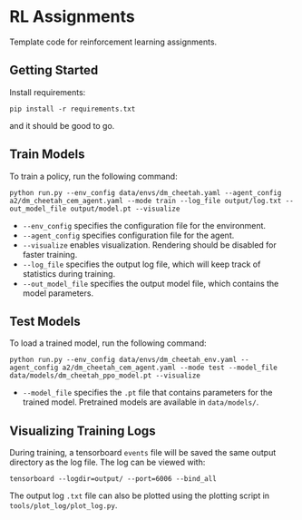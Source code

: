 # RL Assignments

Template code for reinforcement learning assignments.

## Getting Started

Install requirements:

`pip install -r requirements.txt`

and it should be good to go.


## Train Models

To train a policy, run the following command:

``python run.py --env_config data/envs/dm_cheetah.yaml --agent_config a2/dm_cheetah_cem_agent.yaml --mode train --log_file output/log.txt --out_model_file output/model.pt --visualize``

- `--env_config` specifies the configuration file for the environment.
- `--agent_config` specifies configuration file for the agent.
- `--visualize` enables visualization. Rendering should be disabled for faster training.
- `--log_file` specifies the output log file, which will keep track of statistics during training.
- `--out_model_file` specifies the output model file, which contains the model parameters.

## Test Models

To load a trained model, run the following command:

``python run.py --env_config data/envs/dm_cheetah_env.yaml --agent_config a2/dm_cheetah_cem_agent.yaml --mode test --model_file data/models/dm_cheetah_ppo_model.pt --visualize``

- `--model_file` specifies the `.pt` file that contains parameters for the trained model. Pretrained models are available in `data/models/`.


## Visualizing Training Logs

During training, a tensorboard `events` file will be saved the same output directory as the log file. The log can be viewed with:

``tensorboard --logdir=output/ --port=6006 --bind_all``


The output log `.txt` file can also be plotted using the plotting script in `tools/plot_log/plot_log.py`.